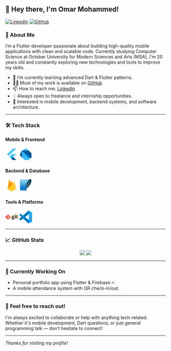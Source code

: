 ## 👋 Hey there, I'm Omar Mohammed!

[![LinkedIn](https://img.shields.io/badge/-LinkedIn-0e76a8?style=flat-square&logo=linkedin&logoColor=white)](https://www.linkedin.com/in/omar-mohammed-3a66652a5/)
[![GitHub](https://img.shields.io/badge/-GitHub-171515?style=flat-square&logo=github&logoColor=white)](https://github.com/omar8157)

### 🚀 About Me
I’m a Flutter developer passionate about building high-quality mobile applications with clean and scalable code. Currently studying Computer Science at October University for Modern Sciences and Arts (MSA), I'm 20 years old and constantly exploring new technologies and tools to improve my skills.

- 🌱 I’m currently learning advanced Dart & Flutter patterns.
- 👨‍💻 Most of my work is available on [GitHub](https://github.com/omar8157)
- 📫 How to reach me: [LinkedIn](https://www.linkedin.com/in/omar-mohammed-3a66652a5/)
- 💡 Always open to freelance and internship opportunities.
- 🎯 Interested in mobile development, backend systems, and software architecture.

---

### 🛠️ Tech Stack

#### Mobile & Frontend
<a href="#"><img alt="Flutter" height="40px" src="https://raw.githubusercontent.com/github/explore/master/topics/flutter/flutter.png"/></a>
<a href="#"><img alt="Dart" height="40px" src="https://raw.githubusercontent.com/github/explore/master/topics/dart/dart.png"/></a>

#### Backend & Database
<a href="#"><img alt="Firebase" height="40px" src="https://raw.githubusercontent.com/github/explore/master/topics/firebase/firebase.png"/></a>
<a href="#"><img alt="SQLite" height="40px" src="https://raw.githubusercontent.com/devicons/devicon/master/icons/sqlite/sqlite-original.svg"/></a>

#### Tools & Platforms
<a href="#"><img alt="Git" height="40px" src="https://raw.githubusercontent.com/github/explore/master/topics/git/git.png"/></a>
<a href="#"><img alt="VS Code" height="40px" src="https://raw.githubusercontent.com/github/explore/master/topics/visual-studio-code/visual-studio-code.png"/></a>

---

### 📈 GitHub Stats

<div align="center">
  <img height="180em" src="https://github-readme-stats.vercel.app/api?username=omar8157&show_icons=true&hide_border=true&count_private=true&theme=react"/>
  <img height="180em" src="https://github-readme-stats.vercel.app/api/top-langs/?username=omar8157&layout=compact&hide_border=true&theme=react"/>
</div>

---

### 📌 Currently Working On
- Personal portfolio app using Flutter & Firebase 🔥
- A mobile attendance system with QR check-in/out.

---

### 💬 Feel free to reach out!
I'm always excited to collaborate or help with anything tech-related. Whether it's mobile development, Dart questions, or just general programming talk — don’t hesitate to connect!

---

_Thanks for visiting my profile!_

